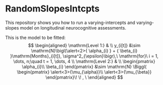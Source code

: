 # RandomSlopesIntcpts
This repository shows you how to run a varying-intercepts and varying-slopes
model on longitudinal neurocognitive assessments.

This is the model to be fitted:
$$
\begin{aligned}
\mathrm{Level 1:} & \\ y_{i[t]} &\sim \mathrm{N}\bigl(\alert<2>{ \alpha_{i} } + { \beta_{i} }\mathrm{Months}_{i[t]}, \sigma^2_{\epsilon}\bigr),\ \mathrm{for}\ i = 1, \dots, n;\quad  t = 1, \dots, 4  \\ \mathrm{Level 2:} & \\ \begin{pmatrix} \alpha_{i}\\ \beta_{i} \end{pmatrix} &\sim \mathrm{N} \Biggl( \begin{pmatrix} \alert<3>{\mu_{\alpha}}\\ \alert<3>{\mu_{\beta}} \end{pmatrix}\! \! , \
\end{aligned}
$$
